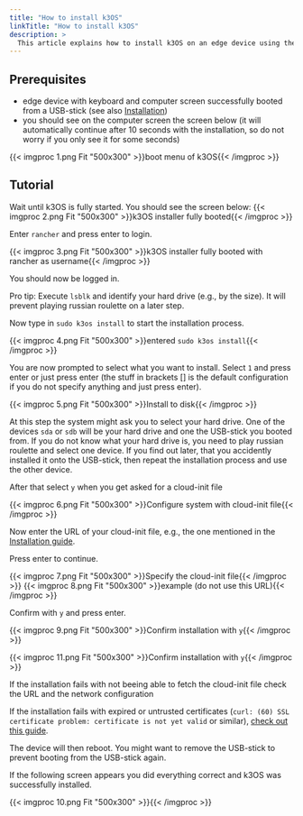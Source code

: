 ```yaml
---
title: "How to install k3OS"
linkTitle: "How to install k3OS"
description: >
  This article explains how to install k3OS on an edge device using the United Manufacturing Hub installation script.
---
```


## Prerequisites

- edge device with keyboard and computer screen successfully booted from a USB-stick (see also [Installation](/docs/getting-started/setup-development/))
- you should see on the computer screen the screen below (it will automatically continue after 10 seconds with the installation, so do not worry if you only see it for some seconds)

{{< imgproc 1.png Fit "500x300" >}}boot menu of k3OS{{< /imgproc >}}

## Tutorial

Wait until k3OS is fully started. You should see the screen below:
{{< imgproc 2.png Fit "500x300" >}}k3OS installer fully booted{{< /imgproc >}}

Enter `rancher` and press enter to login.

{{< imgproc 3.png Fit "500x300" >}}k3OS installer fully booted with rancher as username{{< /imgproc >}}

You should now be logged in. 

Pro tip: Execute `lsblk` and identify your hard drive (e.g., by the size). It will prevent playing russian roulette on a later step.

Now type in `sudo k3os install` to start the installation process.

{{< imgproc 4.png Fit "500x300" >}}entered `sudo k3os install`{{< /imgproc >}}

You are now prompted to select what you want to install. Select `1` and press enter or just press enter (the stuff in brackets [] is the default configuration if you do not specify anything and just press enter).

{{< imgproc 5.png Fit "500x300" >}}Install to disk{{< /imgproc >}}

At this step the system might ask you to select your hard drive. One of the devices `sda` or `sdb` will be your hard drive and one the USB-stick you booted from. If you do not know what your hard drive is, you need to play russian roulette and select one device. If you find out later, that you accidently installed it onto the USB-stick, then repeat the installation process and use the other device.

After that select `y` when you get asked for a cloud-init file

{{< imgproc 6.png Fit "500x300" >}}Configure system with cloud-init file{{< /imgproc >}}

Now enter the URL of your cloud-init file, e.g., the one mentioned in the [Installation guide](/docs/getting-started/setup-development/). 

Press enter to continue.

{{< imgproc 7.png Fit "500x300" >}}Specify the cloud-init file{{< /imgproc >}}
{{< imgproc 8.png Fit "500x300" >}}example (do not use this URL){{< /imgproc >}}

Confirm with `y` and press enter.

{{< imgproc 9.png Fit "500x300" >}}Confirm installation with `y`{{< /imgproc >}}

{{< imgproc 11.png Fit "500x300" >}}Confirm installation with `y`{{< /imgproc >}}

If the installation fails with not beeing able to fetch the cloud-init file check the URL and the network configuration

If the installation fails with expired or untrusted certificates (`curl: (60) SSL certificate problem: certificate is not yet valid` or similar), [check out this guide](TODO).

The device will then reboot. You might want to remove the USB-stick to prevent booting from the USB-stick again.

If the following screen appears you did everything correct and k3OS was successfully installed.

{{< imgproc 10.png Fit "500x300" >}}{{< /imgproc >}}

